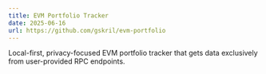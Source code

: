 ```yaml
---
title: EVM Portfolio Tracker
date: 2025-06-16
url: https://github.com/gskril/evm-portfolio
---
```


Local-first, privacy-focused EVM portfolio tracker that gets data exclusively from user-provided RPC endpoints.
